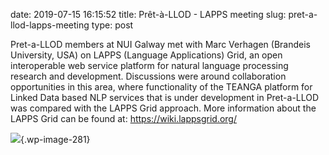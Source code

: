 date: 2019-07-15 16:15:52
title: Prêt-à-LLOD - LAPPS meeting
slug: pret-a-llod-lapps-meeting
type: post

Pret-a-LLOD members at NUI Galway met with Marc Verhagen (Brandeis
University, USA) on LAPPS (Language Applications) Grid, an open
interoperable web service platform for natural language processing
research and development. Discussions were around collaboration
opportunities in this area, where functionality of the TEANGA platform
for Linked Data based NLP services that is under development in
Pret-a-LLOD was compared with the LAPPS Grid approach. More information
about the LAPPS Grid can be found at: <https://wiki.lappsgrid.org/>

![](https://www.pret-a-llod.eu/wp-content/uploads/2019/07/20190626_152021-1024x768.jpg){.wp-image-281}
